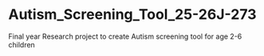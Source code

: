 # Autism_Screening_Tool_25-26J-273
Final year Research project to create Autism screening tool for age 2-6 children
